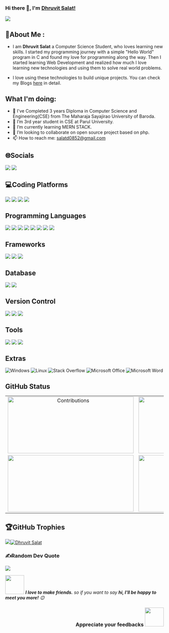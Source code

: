 ### Hi there 👋, I'm [Dhruvit Salat!](https://dhruvit07.github.io)
![](https://komarev.com/ghpvc/?username=dhruvit07)

## 💫About Me :

- I am <strong>Dhruvit Salat</strong> a Computer Science Student, who loves learning new skills. I started my programming journey with a simple "Hello World" program in C and found my love for programming along the way. Then I started learning Web Development and realized how much I love learning new technologies and using them to solve real world problems.

- I love using these technologies to build unique projects. You can check my Blogs [here](https://medium.com/@salatd0852) in detail.

## What I'm doing:
  
- 🔭 I've Completed 3 years Diploma in Computer Science and Engineering(CSE) from The Maharaja Sayajirao University of Baroda. 
- 🔭 I’m 3rd year student in CSE at Parul University.
- 🌱 I’m currently learning MERN STACK.
- 👯 I’m looking to collaborate on open source project based on php.
- 📫 How to reach me: salatd0852@gmail.com
  
## 🌐Socials

  <div>
    <a target="_blank" href="https://linkedin.com/in/dhruvit-salat"><img src="https://img.shields.io/badge/LinkedIn-%230077B5.svg?style=for-the-badge&logo=linkedin&logoColor=white"></a>
    <a target="_blank" href="https://medium.com/@salatd0852"><img src="https://img.shields.io/badge/Medium-12100E?style=for-the-badge&logo=medium&logoColor=white"></a>
  </div>
    
 ## 💻Coding Platforms 
 
  <div>
  <a target="_blank" href="https://www.codechef.com/users/dhruv_it07"><img src="https://img.shields.io/badge/Codechef-%23B92B27.svg?&style=for-the-badge&logo=Codechef&logoColor=white"></a>
  <a target="_blank" href="https://codeforces.com/profile/Dhruv.it07"><img src="https://img.shields.io/badge/CodeForces-000000?style=for-the-badge&logo=codeforces&logoColor=white"></a>
  <a target="_blank" href="https://codepen.io/dhruvit07"><img src="https://img.shields.io/badge/Codepen-000000?style=for-the-badge&logo=codepen&logoColor=white"></a>
  <a target="_blank" href="https://www.hackerrank.com/salatd0852"><img src="https://img.shields.io/badge/-Hackerrank-2EC866?style=for-the-badge&logo=HackerRank&logoColor=white"></a>

  </div>
<!--   <a target="_blank" href=""><img src=""></a> -->

 ## Programming Languages
 <div>
    <img src="https://img.shields.io/badge/C-00599C?style=for-the-badge&logo=c&logoColor=white">
    <img src="https://img.shields.io/badge/C%2B%2B-00599C?style=for-the-badge&logo=c%2B%2B&logoColor=white">
    <img src="https://img.shields.io/badge/HTML5-E34F26?style=for-the-badge&logo=html5&logoColor=white">
    <img src="https://img.shields.io/badge/CSS3-1572B6?style=for-the-badge&logo=css3&logoColor=white">
    <img src="https://img.shields.io/badge/JavaScript-F7DF1E?style=for-the-badge&logo=javascript&logoColor=black">
    <img src="https://img.shields.io/badge/Python-14354C?style=for-the-badge&logo=python&logoColor=white">
    <img src="https://img.shields.io/badge/PHP-777BB4?style=for-the-badge&logo=php&logoColor=white">
    <img src="https://img.shields.io/badge/Java-ED8B00?style=for-the-badge&logo=java&logoColor=white">
  </div>
  
 ## Frameworks
 <div>
    <img src="https://img.shields.io/badge/Bootstrap-563D7C?style=for-the-badge&logo=bootstrap&logoColor=white">
    <img src="https://img.shields.io/badge/Tailwind_CSS-38B2AC?style=for-the-badge&logo=tailwind-css&logoColor=white">
    <img src="https://img.shields.io/badge/Laravel-ff0a02?style=for-the-badge&logo=laravel&logoColor=white">
  </div>
  
## Database
 <div>
    <img src="https://img.shields.io/badge/MySQL-00000F?style=for-the-badge&logo=mysql&logoColor=white">
    <img src="https://img.shields.io/badge/PostgreSQL-316192?style=for-the-badge&logo=postgresql&logoColor=white">
  </div>
  
 ## Version Control 
 <div>
    <img src="https://img.shields.io/badge/GIT-E44C30?style=for-the-badge&logo=git&logoColor=white">
    <img src="https://img.shields.io/badge/-GitHub-181717?style=for-the-badge&logo=github">
    <img src="https://img.shields.io/badge/GitLab-330F63?style=for-the-badge&logo=gitlab&logoColor=white">
  
  </div>
  
## Tools 
 <div>
    <img src="https://img.shields.io/badge/Visual_Studio_Code-0078D4?style=for-the-badge&logo=visual%20studio%20code&logoColor=white">
    <img src="https://img.shields.io/badge/Eclipse-2C2255?style=for-the-badge&logo=canva&logoColor=white">
    <img src="https://img.shields.io/badge/sublime_text-%23575757.svg?&style=for-the-badge&logo=sublime-text&logoColor=important">
  </div>
  
## Extras
![Windows](https://img.shields.io/badge/Windows-0078D6?style=for-the-badge&logoColor=white)
![Linux](https://img.shields.io/badge/Ubuntu-E95420?style=for-the-badge&logo=ubuntu&logoColor=white)
![Stack Overflow](https://img.shields.io/badge/Stack_Overflow-FE7A16?style=for-the-badge&logo=stack-overflow&logoColor=white)
![Microsoft Office](https://img.shields.io/badge/Microsoft_Office-D83B01?style=for-the-badge&logo=microsoft-office&logoColor=white)
![Microsoft Word](https://img.shields.io/badge/Microsoft_Word-2B579A?style=for-the-badge&logo=microsoft-word&logoColor=white)

## GitHub Status
<table align="center">
  <tr>
    <td align="center">
      <img alt="Contributions" src="https://github-readme-stats.vercel.app/api?username=dhruvit07&show_icons=true&theme=github_dark&hide_border=true" width="400px" height="180px" >
    </td>
    <td align="center">
        <img src ="https://github-readme-streak-stats.herokuapp.com?user=dhruvit07&theme=github_dark&hide_border=true" width="400px" height="180px">
    </td>
  </tr>
    <tr>
    <td align="center">
        <img src ="https://github-readme-stats.vercel.app/api/top-langs/?username=dhruvit07&layout=compact&hide_border=true&theme=github_dark&langs_count=10&hide=jupyter%20notebook,tex,php" width="400px" height="180px">
    </td>
      <td>
        <img src="https://activity-graph.herokuapp.com/graph?username=dhruvit07&theme=react-dark" width="400px" height="180px">
      </td>
  </tr>
</table>

## 🏆GitHub Trophies
<p align="left"> <a href="https://github.com/ryo-ma/github-profile-trophy"><img src="https://github.com/ryo-ma/github-profile-trophy"><img src="https://github-profile-trophy.vercel.app/?username=dhruvit07&no-frame=true&row=1&column=7&theme=juicyfresh&no-frame=false&no-bg=false&margin-w=10" alt="Dhruvit Salat" /></a> </p>

### ✍️Random Dev Quote
![](https://quotes-github-readme.vercel.app/api?type=horizontal&theme=gruvbox)

<img src="https://media.giphy.com/media/LnQjpWaON8nhr21vNW/giphy.gif" width="60"> <em><b>I love to make friends.</b> so if you want to say <b>hi, I'll be happy to meet you more!</b> 😊</em>
  
 
<h3 align="right">Appreciate your feedbacks <img src="https://media.giphy.com/media/26FPJGjhefSJuaRhu/giphy.gif" width="60px"></h3>

